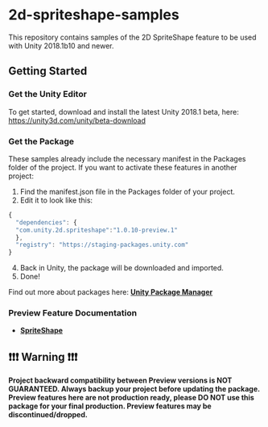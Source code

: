 # 2d-spriteshape-samples

This repository contains samples of the 2D SpriteShape feature to be used with Unity 2018.1b10 and newer.

## Getting Started
### Get the Unity Editor
To get started, download and install the latest Unity 2018.1 beta, here: https://unity3d.com/unity/beta-download

### Get the Package
These samples already include the necessary manifest in the Packages folder of the project.
If you want to activate these features in another project:
1. Find the manifest.json file in the Packages folder of your project.
2. Edit it to look like this:

```javascript
{
  "dependencies": {
  "com.unity.2d.spriteshape":"1.0.10-preview.1"
  },
  "registry": "https://staging-packages.unity.com"
}
```
4. Back in Unity, the package will be downloaded and imported. 
5. Done!

Find out more about packages here: **[Unity Package Manager](https://docs.unity3d.com/Packages/com.unity.package-manager-ui@1.8/manual/index.html)**

### Preview Feature Documentation
* **[SpriteShape](https://github.com/Unity-Technologies/2d-spriteshape-samples/blob/master/Documentation/SpriteShape.md)**

## :exclamation::exclamation::exclamation: Warning :exclamation::exclamation::exclamation:
**Project backward compatibility between Preview versions is NOT GUARANTEED. Always backup your project before updating the package. Preview features here are not production ready, please DO NOT use this package for your final production. Preview features may be discontinued/dropped.**
